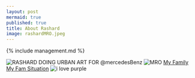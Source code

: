 ```yaml
---
layout: post
mermaid: true
published: true
title: About Rashard
image: rashardMRO.jpeg
---
```

{% include management.md %}




![RASHARD DOING URBAN ART FOR @mercedesBenz](https://pbs.twimg.com/media/GUkWbGTbkAAgrya?format=jpg&name=medium)
![MRO](https://assets.science.nasa.gov/dynamicimage/assets/science/psd/mars/resources/detail_files/2/5/25354_mro_team_2016-06-23-web.jpg?w=1600&h=900&fit=clip&crop=faces%2Cfocalpoint)
[My Family](https://x.com/BubbleGumPop510/status/1902124861578944758) [My Fam Situation](https://x.com/BubbleGumPop510/status/1902124482850152701)
![i love purple](https://pbs.twimg.com/media/GYL1VJYakAI54FP?format=jpg&name=large)